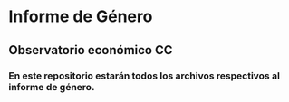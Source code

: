 # Informe de Género
## Observatorio económico CC
### En este repositorio estarán todos los archivos respectivos al informe de género.
